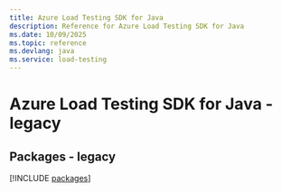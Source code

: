 ```yaml
---
title: Azure Load Testing SDK for Java
description: Reference for Azure Load Testing SDK for Java
ms.date: 10/09/2025
ms.topic: reference
ms.devlang: java
ms.service: load-testing
---
```

# Azure Load Testing SDK for Java - legacy
## Packages - legacy
[!INCLUDE [packages](load-testing-index.md)]
